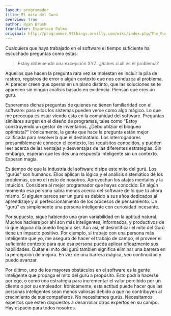 ```yaml
---
layout: programador
title: El mito del Gurú
overview: true
author: Ryan Brush
translator: Espartaco Palma
original: http://programmer.97things.oreilly.com/wiki/index.php/The_Guru_Myth
---
```


Cualquiera que haya trabajado en el software el tiempo suficiente ha
escuchado preguntas como éstas:

> Estoy obteniendo una excepción XYZ. ¿Sabes cuál es el problema?

Aquellos que hacen la pregunta rara vez se molestan en incluir la pila
de rastreo, registros de error o algún contexto que nos conduzca al
problema. Al parecer creen que operas en un plano distinto, que las
soluciones se te aparecen sin ningún análisis basado en evidencia.
Piensan que eres un gurú.

Esperamos dichas preguntas de quienes no tienen familiaridad con el
software: para ellos los sistemas pueden verse como algo mágico. Lo que
me preocupa es estar viendo esto en la comunidad del software. Preguntas
similares surgen en el diseño de programas, tales como "Estoy
construyendo un gestor de inventarios. ¿Debo utilziar el bloqueo
optimista?" Irónicamente, la gente que hace la pregunta están mejor
calificada para resolverla que el destinatario. Los interrogadores
presumiblemente conocen el contexto, los requisitos conocidos, y pueden
leer acerca de las ventajas y desventajas de las diferentes estrategias.
Sin embargo, esperan que les des una respuesta inteligente sin un
contexto. Esperan magia.

Es tiempo de que la industria del software disipe este mito del gurú.
Los "gurús" son humanos. Ellos aplican la lógica y el análisis
sistemático de los problemas, como el resto de nosotros. Aprovechan los
atajos mentales y la intuición. Considera al mejor programador que hayas
conocido: En algún momento esa persona sabía menos acerca del software
de lo que tú ahora mismo. Si alguien parece ser un gurú es debido a sus
años dedicados al aprendizaje y al perfeccionamiento de los procesos de
pensamiento. Un "gurú" es simplemente una persona inteligente con
curiosidad incesante.

Por supuesto, sigue habiendo una gran variabilidad en la aptitud
natural. Muchos hackers por ahí son más inteligentes, informados, y
productivos de lo que alguna día puedo llegar a ser. Aún así, el
desmitificar el mito del Gurú tiene un impacto positivo. Por ejemplo, si
trabajo con una persona más inteligente que yo, me aseguro de hacer el
trabajo de campo, el proveer el suficiente contexto para que esa persona
pueda aplicar eficazmente sus habilidades. Quitar el mito del gurú
también significa eliminar una barrera en la percepción de mejora. En
vez de una barrera mágica, veo continuidad y puedo avanzar.

Por último, uno de los mayores obstáculos en el software es la gente
inteligente que propaga el mito del gurú a propósito. Esto podría
hacerse por ego, o como una estrategia para incrementar el valor
percibido por un cliente o por su empleador. Irónicamente, esta actitud
puede hacer que las personas inteligentes sean menos valiosas debido a
que no contribuyen al crecimiento de sus compañeros. No necesitamos
gurús. Necesitamos expertos que estén dispuestos a desarrollar otros
expertos en su campo. Hay espacio para todos nosotros.


